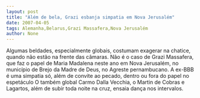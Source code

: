 ```yaml
---
layout: post
title: "Além de bela, Grazi esbanja simpatia em Nova Jerusalém"
date: 2007-04-05
tags: Alemanha,Belarus,Grazi Massafera,Nova Jerusalém
author: None
---
```

Algumas beldades, especialmente globais, costumam exagerar na chatice, quando não estão na frente das câmaras.
Não é o caso de Grazi Massafera, que faz o papel de Maria Madalena neste ano em Nova Jerusalém, no município de Brejo da Madre de Deus, no Agreste pernambucano.
A ex-BBB é uma simpatia só, além de convite ao pecado, dentro ou fora do papel no espetáculo
O também global Carmo Dalla Vecchia, o Martin de Cobras e Lagartos, além de subir toda noite na cruz, ensaia dança nos intervalos. 